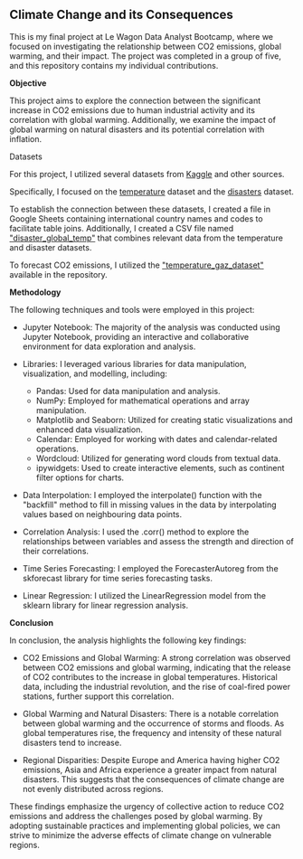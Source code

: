 ## Climate Change and its Consequences

This is my final project at Le Wagon Data Analyst Bootcamp, where we focused on investigating the relationship between CO2 emissions, global warming, and their impact. The project was completed in a group of five, and this repository contains my individual contributions.

**Objective**

This project aims to explore the connection between the significant increase in CO2 emissions due to human industrial activity and its correlation with global warming. Additionally, we examine the impact of global warming on natural disasters and its potential correlation with inflation.

Datasets

For this project, I utilized several datasets from [Kaggle](https://www.kaggle.com/) and other sources. 

Specifically, I focused on the [temperature](https://www.kaggle.com/datasets/mdazizulkabirlovlu/all-countries-temperature-statistics-1970-2021) dataset and the [disasters](https://github.com/Krisztana/Climate-Change-and-it-s-consequences/blob/main/disaster_global_temp.csv) dataset. 

To establish the connection between these datasets, I created a file in Google Sheets containing international country names and codes to facilitate table joins. Additionally, I created a CSV file named ["disaster_global_temp"](https://github.com/Krisztana/Climate-Change-and-it-s-consequences/blob/main/disaster_global_temp.csv) that combines relevant data from the temperature and disaster datasets.

To forecast CO2 emissions, I utilized the ["temperature_gaz_dataset"](https://github.com/Krisztana/Climate-Change-and-it-s-consequences/blob/main/temperature_gaz_dataset.xlsx) available in the repository.

**Methodology**

The following techniques and tools were employed in this project:

* Jupyter Notebook: The majority of the analysis was conducted using Jupyter Notebook, providing an interactive and collaborative environment for data exploration and analysis.

* Libraries: I leveraged various libraries for data manipulation, visualization, and modelling, including:

   * Pandas: Used for data manipulation and analysis.
   * NumPy: Employed for mathematical operations and array manipulation.
   * Matplotlib and Seaborn: Utilized for creating static visualizations and enhanced data visualization.
   * Calendar: Employed for working with dates and calendar-related operations.
   * Wordcloud: Utilized for generating word clouds from textual data.
   * ipywidgets: Used to create interactive elements, such as continent filter options for charts.

* Data Interpolation: I employed the interpolate() function with the "backfill" method to fill in missing values in the data by interpolating values based on neighbouring data points.

* Correlation Analysis: I used the .corr() method to explore the relationships between variables and assess the strength and direction of their correlations.

* Time Series Forecasting: I employed the ForecasterAutoreg from the skforecast library for time series forecasting tasks.

* Linear Regression: I utilized the LinearRegression model from the sklearn library for linear regression analysis.

**Conclusion**

In conclusion, the analysis highlights the following key findings:

* CO2 Emissions and Global Warming: A strong correlation was observed between CO2 emissions and global warming, indicating that the release of CO2 contributes to the increase in global temperatures. Historical data, including the industrial revolution, and the rise of coal-fired power stations, further support this correlation.

* Global Warming and Natural Disasters: There is a notable correlation between global warming and the occurrence of storms and floods. As global temperatures rise, the frequency and intensity of these natural disasters tend to increase.

* Regional Disparities: Despite Europe and America having higher CO2 emissions, Asia and Africa experience a greater impact from natural disasters. This suggests that the consequences of climate change are not evenly distributed across regions.

These findings emphasize the urgency of collective action to reduce CO2 emissions and address the challenges posed by global warming. By adopting sustainable practices and implementing global policies, we can strive to minimize the adverse effects of climate change on vulnerable regions.
